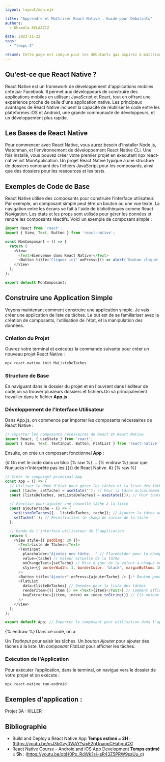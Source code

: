 ```yaml
---
layout: layout/mon.njk

title: "Apprendre et Maîtriser React Native : Guide pour Débutants"
authors:
  - Khaoula BELAAZIZ

date: 2023-11-22
tags: 
  - "temps 2"

résumé: Cette page est conçue pour les débutants qui aspirez à maîtriser React Native. Ici, nous allons découvrir ensemble les bases de React Native, accompagnées d'exemples de code simples et de ressources utiles pour démarrer. J'ai choisi d'apprendre React Native pour développer la partie frontend de notre projet 3A "Killer".
---
```


## Qu'est-ce que React Native ?

React Native est un framework de développement d'applications mobiles créé par Facebook. Il permet aux développeurs de construire des applications mobiles en utilisant JavaScript et React, tout en offrant une expérience proche de celle d'une application native. Les principaux avantages de React Native incluent la capacité de réutiliser le code entre les plateformes iOS et Android, une grande communauté de développeurs, et un développement plus rapide.

## Les Bases de React Native
Pour commencer avec React Native, vous aurez besoin d'installer Node.js, Watchman, et l'environnement de développement React Native CLI. Une fois installé, vous pouvez créer votre premier projet en exécutant npx react-native init MonApplication. Un projet React Native typique a une structure de dossiers contenant des fichiers JavaScript pour les composants, ainsi que des dossiers pour les ressources et les tests.

## Exemples de Code de Base
React Native utilise des composants pour construire l'interface utilisateur. Par exemple, un composant simple peut être un bouton ou une vue texte. La navigation entre les écrans se fait à l'aide de bibliothèques comme React Navigation. Les états et les props sont utilisés pour gérer les données et rendre les composants réactifs. Voici un exemple de composant simple :

```js
import React from 'react';
import { View, Text, Button } from 'react-native';

const MonComposant = () => {
  return (
    <View>
      <Text>Bienvenue dans React Native!</Text>
      <Button title="Cliquez ici" onPress={() => alert('Bouton cliqué!')} />
    </View>
  );
};

export default MonComposant;
```
## Construire une Application Simple
Voyons maintenant comment construire une application simple. Je vais créer une application de liste de tâches. Le but est de se familiariser avec la création de composants, l'utilisation de l'état, et la manipulation des données.
### Création du Projet
Ouvrez votre terminal et exécutez la commande suivante pour créer un nouveau projet React Native :
``` html
npx react-native init MaListeDeTaches

```
### Structure de Base
En naviguant dans le dossier du projet et en l'ouvrant dans l'éditeur de code,on va trouver plusieurs dossiers et fichiers.On va principalement travailler dans le fichier **App.js**

### Développement de l'Interface Utilisateur
Dans App.js, on commence par importer les composants nécessaires de React Native :

```js
// Importer les composants nécessaires de React et React Native
import React, { useState } from 'react';
import { View, Text, TextInput, Button, FlatList } from 'react-native';

```

Ensuite, on crée un composant fonctionnel **App** :

{# On met le code dans un bloc {% raw %} ... {% endraw %} pour que Nunjucks n'interprète pas les {{}} de React Native. #}
{% raw %}
```js
// Créer le composant principal App
const App = () => {
  // Utiliser le Hook d'état pour gérer les tâches et la liste des tâches
  const [tache, setTache] = useState(''); // Pour la tâche actuellement saisie
  const [listeDeTaches, setListeDeTaches] = useState([]); // Pour toutes les tâches ajoutées

  // Fonction pour ajouter une nouvelle tâche à la liste
  const ajouterTache = () => {
    setListeDeTaches([...listeDeTaches, tache]); // Ajouter la tâche actuelle à la liste
    setTache(''); // Réinitialiser le champ de saisie de la tâche
  };

  // Rendu de l'interface utilisateur de l'application
  return (
    <View style={{ padding: 20 }}>
      <Text>Liste de Tâches</Text>
      <TextInput
        placeholder="Ajoutez une tâche..." // Placeholder pour le champ de saisie
        value={tache} // Valeur actuelle de la tâche
        onChangeText={setTache} // Mise à jour de la valeur à chaque modification du texte
        style={{ borderWidth: 1, borderColor: 'black', marginBottom: 10 }} // Style du champ de saisie
      />
      <Button title="Ajouter" onPress={ajouterTache} /> {/* Bouton pour ajouter une tâche */}
      <FlatList
        data={listeDeTaches} // Données pour la liste des tâches
        renderItem={({ item }) => <Text>{item}</Text>} // Comment afficher chaque tâche
        keyExtractor={(item, index) => index.toString()} // Clé unique pour chaque élément de la liste
      />
    </View>
  );
};

export default App; // Exporter le composant pour utilisation dans l'application

```
{% endraw %}
Dans ce code, on a:

Un *TextInput* pour saisir les tâches.
Un *bouton Ajouter* pour ajouter des tâches à la liste.
Un *composant FlatList* pour afficher les tâches.

### Exécution de l'Application

Pour exécuter l'application, dans le terminal, on navigue vers le dossier de votre projet et on exécute :
``` html
npx react-native run-android

```
## Exemples d'application :
Projet 3A : KILLER

## Bibliographie 

-	Build and Deploy a React Native App **Temps estimé = 2H** : (https://youtu.be/mJ3bGvy0WAY?si=E2pUqappCHahguCX)
-	React Native Course – Android and iOS App Development **Temps estimé = 5h** : (https://youtu.be/obH0Po_RdWk?si=sR43Z5PRW9saUu_q) 
